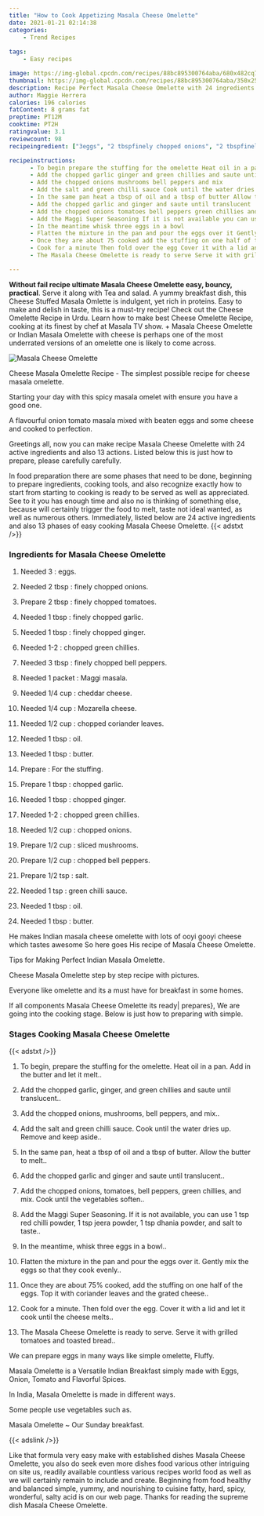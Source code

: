 ```yaml
---
title: "How to Cook Appetizing Masala Cheese Omelette"
date: 2021-01-21 02:14:38
categories:
    - Trend Recipes
    
tags:
    - Easy recipes

image: https://img-global.cpcdn.com/recipes/88bc895300764aba/680x482cq70/masala-cheese-omelette-recipe-main-photo.jpg
thumbnail: https://img-global.cpcdn.com/recipes/88bc895300764aba/350x250cq70/masala-cheese-omelette-recipe-main-photo.jpg
description: Recipe Perfect Masala Cheese Omelette with 24 ingredients and 13 stages of easy cooking.
author: Maggie Herrera
calories: 196 calories
fatContent: 8 grams fat
preptime: PT12M
cooktime: PT2H
ratingvalue: 3.1
reviewcount: 98
recipeingredient: ["3eggs", "2 tbspfinely chopped onions", "2 tbspfinely chopped tomatoes", "1 tbspfinely chopped garlic", "1 tbspfinely chopped ginger", "1-2chopped green chillies", "3 tbspfinely chopped bell peppers", "1 packetMaggi masala", "1/4 cupcheddar cheese", "1/4 cupMozarella cheese", "1/2 cupchopped coriander leaves", "1 tbspoil", "1 tbspbutter", "For the stuffing", "1 tbspchopped garlic", "1 tbspchopped ginger", "1-2chopped green chillies", "1/2 cupchopped onions", "1/2 cupsliced mushrooms", "1/2 cupchopped bell peppers", "1/2 tspsalt", "1 tspgreen chilli sauce", "1 tbspoil", "1 tbspbutter"]

recipeinstructions: 
      - To begin prepare the stuffing for the omelette Heat oil in a pan Add in the butter and let it melt 
      - Add the chopped garlic ginger and green chillies and saute until translucent 
      - Add the chopped onions mushrooms bell peppers and mix 
      - Add the salt and green chilli sauce Cook until the water dries up Remove and keep aside 
      - In the same pan heat a tbsp of oil and a tbsp of butter Allow the butter to melt 
      - Add the chopped garlic and ginger and saute until translucent 
      - Add the chopped onions tomatoes bell peppers green chillies and mix Cook until the vegetables soften 
      - Add the Maggi Super Seasoning If it is not available you can use 1 tsp red chilli powder 1 tsp jeera powder 1 tsp dhania powder and salt to taste 
      - In the meantime whisk three eggs in a bowl 
      - Flatten the mixture in the pan and pour the eggs over it Gently mix the eggs so that they cook evenly 
      - Once they are about 75 cooked add the stuffing on one half of the eggs Top it with coriander leaves and the grated cheese 
      - Cook for a minute Then fold over the egg Cover it with a lid and let it cook until the cheese melts 
      - The Masala Cheese Omelette is ready to serve Serve it with grilled tomatoes and toasted bread

---
```




**Without fail recipe ultimate Masala Cheese Omelette easy, bouncy, practical**. Serve it along with Tea and salad. A yummy breakfast dish, this Cheese Stuffed Masala Omlette is indulgent, yet rich in proteins. Easy to make and delish in taste, this is a must-try recipe! Check out the Cheese Omelette Recipe in Urdu. Learn how to make best Cheese Omelette Recipe, cooking at its finest by chef at Masala TV show. + Masala Cheese Omelette or Indian Masala Omelette with cheese is perhaps one of the most underrated versions of an omelette one is likely to come across.


![Masala Cheese Omelette](https://img-global.cpcdn.com/recipes/88bc895300764aba/680x482cq70/masala-cheese-omelette-recipe-main-photo.jpg "Masala Cheese Omelette")



Cheese Masala Omelette Recipe - The simplest possible recipe for cheese masala omelette.

Starting your day with this spicy masala omelet with ensure you have a good one.

A flavourful onion tomato masala mixed with beaten eggs and some cheese and cooked to perfection.


Greetings all, now you can make recipe Masala Cheese Omelette with 24 active ingredients and also 13 actions. Listed below this is just how to prepare, please carefully carefully.

In food preparation there are some phases that need to be done, beginning to prepare ingredients, cooking tools, and also recognize exactly how to start from starting to cooking is ready to be served as well as appreciated. See to it you has enough time and also no is thinking of something else, because will certainly trigger the food to melt, taste not ideal wanted, as well as numerous others. Immediately, listed below are 24 active ingredients and also 13 phases of easy cooking Masala Cheese Omelette.
{{< adstxt />}}

### Ingredients for Masala Cheese Omelette


1. Needed 3 : eggs.

1. Needed 2 tbsp : finely chopped onions.

1. Prepare 2 tbsp : finely chopped tomatoes.

1. Needed 1 tbsp : finely chopped garlic.

1. Needed 1 tbsp : finely chopped ginger.

1. Needed 1-2 : chopped green chillies.

1. Needed 3 tbsp : finely chopped bell peppers.

1. Needed 1 packet : Maggi masala.

1. Needed 1/4 cup : cheddar cheese.

1. Needed 1/4 cup : Mozarella cheese.

1. Needed 1/2 cup : chopped coriander leaves.

1. Needed 1 tbsp : oil.

1. Needed 1 tbsp : butter.

1. Prepare  : For the stuffing.

1. Prepare 1 tbsp : chopped garlic.

1. Needed 1 tbsp : chopped ginger.

1. Needed 1-2 : chopped green chillies.

1. Needed 1/2 cup : chopped onions.

1. Prepare 1/2 cup : sliced mushrooms.

1. Prepare 1/2 cup : chopped bell peppers.

1. Prepare 1/2 tsp : salt.

1. Needed 1 tsp : green chilli sauce.

1. Needed 1 tbsp : oil.

1. Needed 1 tbsp : butter.


He makes Indian masala cheese omelette with lots of ooyi gooyi cheese which tastes awesome So here goes His recipe of Masala Cheese Omelette.

Tips for Making Perfect Indian Masala Omelette.

Cheese Masala Omelette step by step recipe with pictures.

Everyone like omelette and its a must have for breakfast in some homes.


If all components Masala Cheese Omelette its ready| prepares}, We are going into the cooking stage. Below is just how to preparing with simple.

### Stages Cooking Masala Cheese Omelette

{{< adstxt />}}


1. To begin, prepare the stuffing for the omelette. Heat oil in a pan. Add in the butter and let it melt..



1. Add the chopped garlic, ginger, and green chillies and saute until translucent..



1. Add the chopped onions, mushrooms, bell peppers, and mix..



1. Add the salt and green chilli sauce. Cook until the water dries up. Remove and keep aside..



1. In the same pan, heat a tbsp of oil and a tbsp of butter. Allow the butter to melt..



1. Add the chopped garlic and ginger and saute until translucent..



1. Add the chopped onions, tomatoes, bell peppers, green chillies, and mix. Cook until the vegetables soften..



1. Add the Maggi Super Seasoning. If it is not available, you can use 1 tsp red chilli powder, 1 tsp jeera powder, 1 tsp dhania powder, and salt to taste..



1. In the meantime, whisk three eggs in a bowl..



1. Flatten the mixture in the pan and pour the eggs over it. Gently mix the eggs so that they cook evenly..



1. Once they are about 75% cooked, add the stuffing on one half of the eggs. Top it with coriander leaves and the grated cheese..



1. Cook for a minute. Then fold over the egg. Cover it with a lid and let it cook until the cheese melts..



1. The Masala Cheese Omelette is ready to serve. Serve it with grilled tomatoes and toasted bread..




We can prepare eggs in many ways like simple omelette, Fluffy.

Masala Omelette is a Versatile Indian Breakfast simply made with Eggs, Onion, Tomato and Flavorful Spices.

In India, Masala Omelette is made in different ways.

Some people use vegetables such as.

Masala Omelette ~ Our Sunday breakfast.


{{< adslink />}}

Like that formula very easy make with established dishes Masala Cheese Omelette, you also do seek even more dishes food various other intriguing on site us, readily available countless various recipes world food as well as we will certainly remain to include and create. Beginning from food healthy and balanced simple, yummy, and nourishing to cuisine fatty, hard, spicy, wonderful, salty acid is on our web page. Thanks for reading the supreme dish Masala Cheese Omelette.
